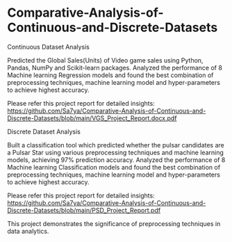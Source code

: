 # Comparative-Analysis-of-Continuous-and-Discrete-Datasets

Continuous Dataset Analysis

Predicted the Global Sales(Units) of Video game sales using Python, Pandas, NumPy and Scikit-learn packages.
Analyzed the performance of 8 Machine learning Regression models and found the best combination of preprocessing techniques, machine learning model and hyper-parameters to achieve highest accuracy. 

Please refer this project report for detailed insights: https://github.com/Sa7ya/Comparative-Analysis-of-Continuous-and-Discrete-Datasets/blob/main/VGS_Project_Report.docx.pdf

Discrete Dataset Analysis

Built a classification tool which predicted whether the pulsar candidates are a Pulsar Star using various preprocessing techniques and machine learning models, achieving 97% prediction accuracy. Analyzed the performance of 8 Machine learning Classification models and found the best combination of preprocessing techniques, machine learning model and hyper-parameters to achieve highest accuracy. 

Please refer this project report for detailed insights: https://github.com/Sa7ya/Comparative-Analysis-of-Continuous-and-Discrete-Datasets/blob/main/PSD_Project_Report.pdf

This project demonstrates the significance of preprocessing techniques in data analytics.
